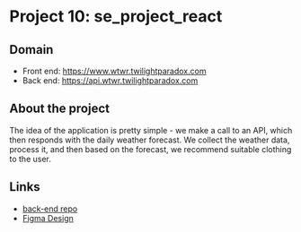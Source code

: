 # Project 10: se_project_react

## Domain

- Front end: https://www.wtwr.twilightparadox.com
- Back end: https://api.wtwr.twilightparadox.com

## About the project

The idea of the application is pretty simple - we make a call to an API, which then responds with the daily weather forecast. We collect the weather data, process it, and then based on the forecast, we recommend suitable clothing to the user.

## Links

- [back-end repo](https://github.com/Dbishop15/se_project_express)
- [Figma Design](https://www.figma.com/file/DTojSwldenF9UPKQZd6RRb/Sprint-10%3A-WTWR)
